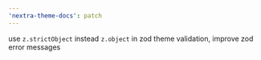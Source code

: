 ```yaml
---
'nextra-theme-docs': patch
---
```


use `z.strictObject` instead `z.object` in zod theme validation, improve zod error messages
